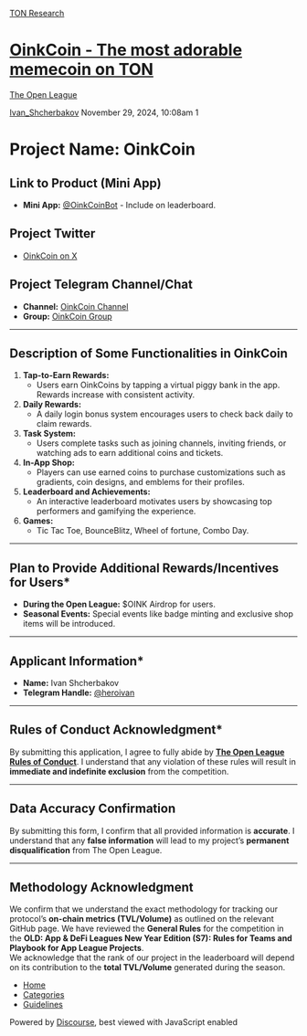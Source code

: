 [TON Research](/)

# [OinkCoin - The most adorable memecoin on TON](/t/oinkcoin-the-most-adorable-memecoin-on-ton/40228)

[The Open League](/c/the-open-league/56) 

    

[Ivan\_Shcherbakov](https://tonresear.ch/u/Ivan_Shcherbakov)  November 29, 2024, 10:08am  1

# [](#p-66177-project-name-oinkcoin-1)Project Name: OinkCoin

## [](#p-66177-link-to-product-mini-app-2)Link to Product (Mini App)

*   **Mini App:** [@OinkCoinBot](https://t.me/oinkcoinbot) - Include on leaderboard.

## [](#p-66177-project-twitter-3)Project Twitter

*   [OinkCoin on X](https://x.com/oinkcoin_)

## [](#p-66177-project-telegram-channelchat-4)Project Telegram Channel/Chat

*   **Channel:** [OinkCoin Channel](https://t.me/oinkcoinchannel)
*   **Group:** [OinkCoin Group](https://t.me/OinkCoinGroup)

* * *

## [](#p-66177-description-of-some-functionalities-in-oinkcoin-5)Description of Some Functionalities in OinkCoin

1.  **Tap-to-Earn Rewards:**
    *   Users earn OinkCoins by tapping a virtual piggy bank in the app. Rewards increase with consistent activity.
2.  **Daily Rewards:**
    *   A daily login bonus system encourages users to check back daily to claim rewards.
3.  **Task System:**
    *   Users complete tasks such as joining channels, inviting friends, or watching ads to earn additional coins and tickets.
4.  **In-App Shop:**
    *   Players can use earned coins to purchase customizations such as gradients, coin designs, and emblems for their profiles.
5.  **Leaderboard and Achievements:**
    *   An interactive leaderboard motivates users by showcasing top performers and gamifying the experience.
6.  **Games:**
    *   Tic Tac Toe, BounceBlitz, Wheel of fortune, Combo Day.

* * *

## [](#p-66177-plan-to-provide-additional-rewardsincentives-for-users-6)Plan to Provide Additional Rewards/Incentives for Users\*

*   **During the Open League:** $OINK Airdrop for users.
*   **Seasonal Events:** Special events like badge minting and exclusive shop items will be introduced.

* * *

## [](#p-66177-applicant-information-7)Applicant Information\*

*   **Name:** Ivan Shcherbakov
*   **Telegram Handle:** [@heroivan](https://t.me/heroivan)

* * *

## [](#p-66177-rules-of-conduct-acknowledgment-8)Rules of Conduct Acknowledgment\*

By submitting this application, I agree to fully abide by **[The Open League Rules of Conduct](https://ton-org.notion.site/The-Open-League-Rules-of-Conduct-04f4a0fedf1a401687075f5efd83de68)**. I understand that any violation of these rules will result in **immediate and indefinite exclusion** from the competition.

* * *

## [](#p-66177-data-accuracy-confirmation-9)Data Accuracy Confirmation

By submitting this form, I confirm that all provided information is **accurate**. I understand that any **false information** will lead to my project’s **permanent disqualification** from The Open League.

* * *

## [](#p-66177-methodology-acknowledgment-10)Methodology Acknowledgment

We confirm that we understand the exact methodology for tracking our protocol’s **on-chain metrics (TVL/Volume)** as outlined on the relevant GitHub page. We have reviewed the **General Rules** for the competition in the **OLD: App & DeFi Leagues New Year Edition (S7): Rules for Teams and Playbook for App League Projects**.  
We acknowledge that the rank of our project in the leaderboard will depend on its contribution to the **total TVL/Volume** generated during the season.

 

*   [Home](/)
*   [Categories](/categories)
*   [Guidelines](/guidelines)

Powered by [Discourse](https://www.discourse.org), best viewed with JavaScript enabled